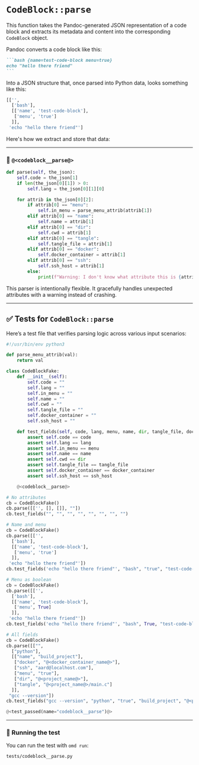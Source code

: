 # `CodeBlock::parse`

This function takes the Pandoc-generated JSON representation of a code block and extracts its metadata and content into the corresponding `CodeBlock` object.

Pandoc converts a code block like this:

````markdown
```bash {name=test-code-block menu=true}
echo "hello there friend"
```
````

Into a JSON structure that, once parsed into Python data, looks something like this:

```python
[['',
  ['bash'],
  [['name', 'test-code-block'],
   ['menu', 'true']
  ]],
 'echo "hello there friend"']
```

Here's how we extract and store that data:

---

### 🔗 `@<codeblock__parse@>`

```python {name=codeblock__parse}
def parse(self, the_json):
    self.code = the_json[1]
    if len(the_json[0][1]) > 0:
        self.lang = the_json[0][1][0]

    for attrib in the_json[0][2]:
        if attrib[0] == "menu":
            self.in_menu = parse_menu_attrib(attrib[1])
        elif attrib[0] == "name":
            self.name = attrib[1]
        elif attrib[0] == "dir":
            self.cwd = attrib[1]
        elif attrib[0] == "tangle":
            self.tangle_file = attrib[1]
        elif attrib[0] == "docker":
            self.docker_container = attrib[1]
        elif attrib[0] == "ssh":
            self.ssh_host = attrib[1]
        else:
            print(f"Warning: I don't know what attribute this is {attrib[0]}")
```

This parser is intentionally flexible. It gracefully handles unexpected attributes with a warning instead of crashing.

---

## ✅ Tests for `CodeBlock::parse`

Here’s a test file that verifies parsing logic across various input scenarios:

```python {tangle=tests/codeblock__parse.py}
#!/usr/bin/env python3

def parse_menu_attrib(val):
    return val

class CodeBlockFake:
    def __init__(self):
        self.code = ""
        self.lang = ""
        self.in_menu = ""
        self.name = ""
        self.cwd = ""
        self.tangle_file = ""
        self.docker_container = ""
        self.ssh_host = ""

    def test_fields(self, code, lang, menu, name, dir, tangle_file, docker_container, ssh_host):
        assert self.code == code
        assert self.lang == lang
        assert self.in_menu == menu
        assert self.name == name
        assert self.cwd == dir
        assert self.tangle_file == tangle_file
        assert self.docker_container == docker_container
        assert self.ssh_host == ssh_host

    @<codeblock__parse@>

# No attributes
cb = CodeBlockFake()
cb.parse([['', [], []], ""])
cb.test_fields("", "", "", "", "", "", "", "")

# Name and menu
cb = CodeBlockFake()
cb.parse([['',
  ['bash'],
  [['name', 'test-code-block'],
   ['menu', 'true']
  ]],
 'echo "hello there friend"'])
cb.test_fields('echo "hello there friend"', "bash", "true", "test-code-block", "", "", "", "")

# Menu as boolean
cb = CodeBlockFake()
cb.parse([['',
  ['bash'],
  [['name', 'test-code-block'],
   ['menu', True]
  ]],
 'echo "hello there friend"'])
cb.test_fields('echo "hello there friend"', "bash", True, "test-code-block", "", "", "", "")

# All fields
cb = CodeBlockFake()
cb.parse([["",
  ["python"],
  [["name", "build_project"],
   ["docker", "@<docker_container_name@>"],
   ["ssh", "aard@localhost.com"],
   ["menu", "true"],
   ["dir", "@<project_name@>"],
   ["tangle", "@<project_name@>/main.c"]
  ]],
 "gcc --version"])
cb.test_fields("gcc --version", "python", "true", "build_project", "@<project_name@>", "@<project_name@>/main.c", "@<docker_container_name@>", "aard@localhost.com")

@<test_passed(name="codeblock__parse")@>
```

---

### 🧪 Running the test

You can run the test with `omd run`:

```bash {name=codeblock__parse_tests menu=true}
tests/codeblock__parse.py
```
